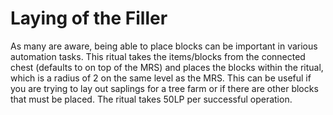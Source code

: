 # Laying of the Filler

As many are aware, being able to place blocks can be important in various automation tasks. This ritual takes the items/blocks from the connected chest (defaults to on top of the MRS) and places the blocks within the ritual, which is a radius of 2 on the same level as the MRS. This can be useful if you are trying to lay out saplings for a tree farm or if there are other blocks that must be placed. The ritual takes 50LP per successful operation.
